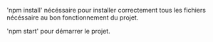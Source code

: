 'npm install' nécéssaire pour installer correctement tous les fichiers nécéssaire au bon fonctionnement du projet.

'npm start' pour démarrer le projet.
